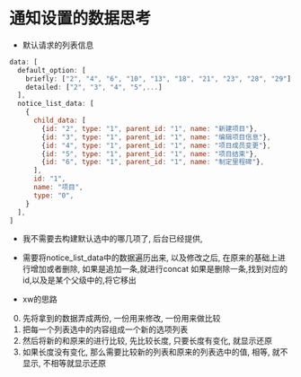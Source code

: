 # 通知设置的数据思考

- 默认请求的列表信息
```js
data: [
  default_option: [
    briefly: ["2", "4", "6", "10", "13", "18", "21", "23", "28", "29"],
    detailed: ["2", "3", "4", "5",...]
  ],
  notice_list_data: [
    {
      child_data: [
        {id: "2", type: "1", parent_id: "1", name: "新建项目"},
        {id: "3", type: "1", parent_id: "1", name: "编辑项目信息"},
        {id: "4", type: "1", parent_id: "1", name: "项目成员变更"},
        {id: "5", type: "1", parent_id: "1", name: "项目结束"},
        {id: "6", type: "1", parent_id: "1", name: "制定里程碑"},
      ],
      id: "1",
      name: "项目",
      type: "0",
    }
  ],
]
```

- 我不需要去构建默认选中的哪几项了, 后台已经提供, 
- 需要将notice_list_data中的数据遍历出来, 以及修改之后,
 在原来的基础上进行增加或者删除,
 如果是追加一条,就进行concat
 如果是删除一条,找到对应的id,以及是某个父级中的,将它移出

 - xw的思路
 0. 先将拿到的数据弄成两份, 一份用来修改, 一份用来做比较
 1. 把每一个列表选中的内容组成一个新的选项列表
 2. 然后将新的和原来的进行比较, 先比较长度, 只要长度有变化, 就显示还原
 3. 如果长度没有变化, 那么需要比较新的列表和原来的列表选中的值, 相等, 就不显示, 不相等就显示还原